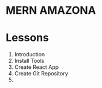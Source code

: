 # MERN AMAZONA

# Lessons

1. Introduction
2. Install Tools
3. Create React App
4. Create Git Repository
5. 